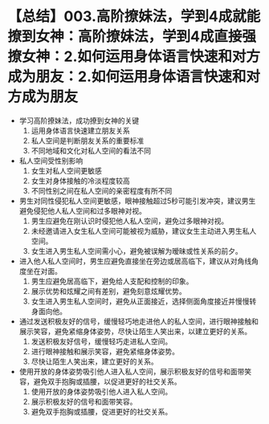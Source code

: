 # 【总结】003.高阶撩妹法，学到4成就能撩到女神：高阶撩妹法，学到4成直接强撩女神：2.如何运用身体语言快速和对方成为朋友：2.如何运用身体语言快速和对方成为朋友

-   学习高阶撩妹法，成功撩到女神的关键
    1.  运用身体语言快速建立朋友关系
    2.  私人空间是判断朋友关系的重要标准
    3.  不同地域和文化对私人空间的看法不同
-   私人空间受性别影响
    1.  女生对私人空间更敏感
    2.  女生对身体接触的冷淡程度较高
    3.  不同性别之间在私人空间的亲密程度有所不同
-   男生对同性侵犯私人空间更敏感，眼神接触超过5秒可能引发冲突，建议男生避免侵犯他人私人空间和过多眼神对视。
    1.  男生应避免在刚认识时侵犯他人私人空间，避免过多眼神对视。
    2.  未经邀请进入女生私人空间可能被视为威胁，建议女生主动进入男生私人空间。
    3.  女生进入男生私人空间需小心，避免被误解为暧昧或性关系的前夕。
-   进入他人私人空间时，男生应避免直接坐在旁边或居高临下，建议从对角线角度坐在对面。
    1.  男生应避免居高临下，避免给人支配和控制的印象。
    2.  展示优势和炫耀之间有差别，避免刻意炫耀优势。
    3.  女生进入男生私人空间时，避免从正面接近，选择侧面角度接近并慢慢转身面向他。
-   通过发送积极友好的信号，缓慢轻巧地走进他人的私人空间，进行眼神接触和展示笑容，避免紧缩身体姿势，尽快让陌生人笑出来，以建立更好的关系。
    1.  发送积极友好信号，缓慢轻巧走进私人空间。
    2.  进行眼神接触和展示笑容，避免紧缩身体姿势。
    3.  尽快让陌生人笑出来，建立更好的关系。
-   使用开放的身体姿势吸引他人进入私人空间，展示积极友好的信号和面带笑容，避免双手抱胸或插腰，以促进更好的社交关系。
    1.  使用开放的身体姿势吸引他人进入私人空间。
    2.  展示积极友好的信号和面带笑容。
    3.  避免双手抱胸或插腰，促进更好的社交关系。